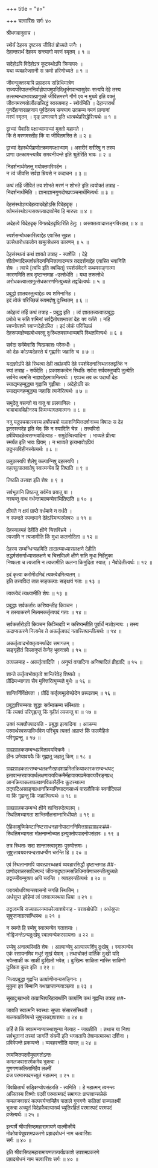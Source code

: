 +++
title = "४०"

+++
चत्वारिंशः सर्गः ४०  
  
श्रीभगवानुवाच ।  
  
स्थैर्यं देहस्य दृष्टस्य जीवितं प्रोच्यते जनैः ।  
देहान्तरार्थं देहस्य सन्त्यागो मरणं स्मृतम् ॥ १ ॥  
  
सदेहोऽपि विदेहोऽत्र कूटस्थोऽपि क्रियापरः ।  
यथा व्यवहरेज्ज्ञानी स क्रमो हरिणोच्यते ॥ १ ॥  
  
जीवन्मुक्तस्यापि प्रह्रादस्य सन्निधिमात्रेण   
राज्यपरिपालननिर्वाहोपायमुपदिदिक्षुर्भगवान्वासुदेवः सत्यपि देहे तस्य   
तत्सम्बन्धाभावात्प्रागुक्ते जीवितमरणे गौणे एव न मुख्ये इति वक्तुं   
जीवनमरणयोर्लोकप्रसिद्धं स्वरूपमाह - स्थैर्यमिति । देहान्तरार्थं   
पुनर्देहान्तरग्रहणाय पूर्वदेहस्य सन्त्याग उत्क्रम्य गमनं प्राणानां   
मरणं स्मृतम् । मृङ् प्राणत्यागे इति धात्वर्थप्रसिद्धेरित्यर्थः ॥ १ ॥  
  
द्वाभ्यां चैवासि पक्षाभ्यामाभ्यां मुक्तो महामते ।  
किं ते मरणमस्तीह किं वा जीवितमस्ति ते ॥ २ ॥  
  
द्वाभ्यां देहस्थैर्यप्राणोत्क्रमणपक्षाभ्याम् । अशरीरं शरीरेषु न तस्य   
प्राणा उत्क्रामन्त्यत्रैव समवनीयन्ते इति श्रुतेरिति भावः ॥ २ ॥  
  
निदर्शनार्थमेतत्तु मयोक्तमरिमर्दन ।  
न त्वं जीवसि सर्वज्ञ म्रियसे न कदाचन ॥ ३ ॥  
  
कथं तर्हि जीवितं तव शोभते मरणं न शोभते इति त्वयोक्तं तत्राह -   
निदर्शनार्थमिति । ज्ञानाज्ञानगुणदोषप्रपञ्चनार्थमित्यर्थः ॥ ३ ॥  
  
देहसंस्थोऽप्यदेहत्वाददेहोऽसि विदेहदृक् ।  
व्योमसंस्थोऽप्यसक्तत्वादव्योमेव हि मारुतः ॥ ४ ॥  
  
अदेहत्वे विदेहदृक् विगतदेहदृष्टिरिति हेतुः । असक्तत्वादासङ्गविरहात् ॥ ४ ॥  
  
स्पर्शसम्बोधकारित्वाद्देह एवास्ति सुव्रत ।  
उत्सेधारोधकत्वेन खमुत्सेधस्य कारणम् ॥ ५ ॥  
  
देहसंस्थत्वं कथं ज्ञायते तत्राह - स्पर्शेति । देहे   
शीतोष्णादिस्पर्शसंवेदननिमित्तत्वादन्यत्र तददर्शनाद्देह एवास्ति भवानिति   
शेषः । त्वाचे [त्वचि इति क्वचित्] स्पर्शसंवेदने कथमसङ्गात्मा   
कारणमिति तत्र दृष्टान्तमाह -उत्सेधेति । यथा तरूत्सेधे   
अरोधकत्वात्खमुत्सेधकारणमित्युच्यते तद्वदित्यर्थः ॥ ५ ॥  
  
प्रबुद्धो ज्ञातवस्तुत्वाद्देहः क्व शमिनामिह ।  
इदं त्वेकं परिच्छिन्नं रूपमज्ञेषु दुःस्थितम् ॥ ६ ॥  
  
अदेहत्वं तर्हि कथं तत्राह - प्रबुद्ध इति । त्वं ज्ञाततत्त्वत्वात्प्रबुद्धः   
प्रबोधे च सति शमिनां सर्वद्वैतोपशमवतां देहः क्व वर्तते । नहि   
स्वप्नोपशमे स्वाप्नदेहोऽस्ति । इदं त्वेकं परिच्छिन्नं   
देहरूपमज्ञेष्वप्रबोधवत्सु दुःस्थितमसम्भाव्यमपि स्थितमित्यर्थः ॥ ६ ॥  
  
सर्वदा सर्वमेवासि चित्प्रकाशः परैकधीः ।  
को देहः कोऽप्यदेहस्ते यं गृह्णासि जहासि च ॥ ७ ॥  
  
यद्यज्ञोऽपि देहे स्थित्वा देही तर्ह्यहमपि देहे स्पर्शवेदनात्स्थितस्तद्वत्किं न   
स्यां तत्राह - सर्वदेति । प्रकाशकत्वेन स्थितिः सर्वदा सर्ववस्तुष्वपि तुल्येति   
सर्वमेव त्वमसि नाज्ञवद्देहमात्रमित्यर्थः । एवञ्च तव कः पदार्थो देहः   
स्याद्यमहम्बुद्ध्या गृह्णासि गृह्णीयाः । अदेहोऽपि कः   
स्याद्यमनहम्बुद्ध्या जहासि त्यजेरित्यर्थः ॥ ७ ॥  
  
समुदेतु वसन्तो वा वातु वा प्रलयानिलः ।  
भावाभावविहीनस्य किमभ्यागतमात्मनः ॥ ८ ॥  
  
ननु यदुपचयात्स्वस्य हर्षोपचयो यन्नाशनिमित्तदर्शनाच्च विषादः स देह   
इतरस्त्वदेह इति भेदः किं न स्यादिति चेन्न । तत्त्वविदो   
हर्षविषादहेत्वसम्भवादित्याह - समुदेत्वित्यादिना । भाव्यते प्रीत्या   
स्मर्यत इति भावः प्रियम् । न भाव्यते इत्यभावोऽप्रियं   
तदुभयविहीनस्येत्यर्थः ॥ ८ ॥  
  
प्रलुठत्स्वपि शैलेषु कल्पाग्निषु दहत्स्वपि ।  
वहत्सूत्पातवातेषु स्वात्मन्येव हि तिष्ठति ॥ ९ ॥  
  
तिष्ठति तत्त्वज्ञ इति शेषः ॥ ९ ॥  
  
सर्वभूतानि तिष्ठन्तु सर्वमेव प्रयातु वा ।  
नश्यन्तु वाथ वर्धन्तामात्मन्येवाभितिष्ठति ॥ १० ॥  
  
क्षीयते न क्षयं प्राप्ते वर्धमाने न वर्धते ।  
न स्पन्दते स्पन्दमाने देहेऽस्मिन्परमेश्वरः ॥ ११ ॥  
  
देहस्याहमहं देहीति क्षीणे चित्तविभ्रमे ।  
त्यजामि न त्यजामीति किं मुधा कलनोदिता ॥ १२ ॥  
  
देहस्य सम्बन्धिन्यहमिति तादात्म्याध्यासलक्षणे देहीति   
तद्धर्मसंसर्गाध्यासलक्षणे च चित्तविभ्रमे क्षीणे सति मुधा निर्हेतुका   
निष्फला च त्यजामि न त्यजामीति कलना किमुदिता स्यात् । नैवोदेतीत्यर्थः ॥ १२ ॥  
  
इदं कृत्वा करोमीदमिदं त्यक्त्वेदमित्यलम् ।  
इति तत्त्वविदां तात सङ्कल्पाः सङ्क्षयं गताः ॥ १३ ॥  
  
त्यक्त्वेदं त्यक्ष्यामीति शेषः ॥ १३ ॥  
  
प्रबुद्धाः सर्वकर्तारः करिष्यन्तीह किञ्चन ।  
न तस्याकरणे नित्यमकर्तृत्वपदं गताः ॥ १४ ॥  
  
सर्वकर्तारोऽपि किञ्चन किञ्चिदपि न करिष्यन्तीति पूर्वार्धे नञोऽन्वयः । तस्य   
कदाप्यकरणे नित्यमेव ते अकर्तृत्वपदं गतास्तिष्ठन्तीत्यर्थः ॥ १४ ॥  
  
अकर्तृत्वादभोक्तृत्वमर्थादेव समागतम् ।  
सङ्गृहीतं किलानुप्तं केनेह भुवनत्रये ॥ १५ ॥  
  
तत्फलमाह - अकर्तृत्वादिति । अनुप्तं वापादिना अनिष्पादितं व्रीह्यादि ॥ १५ ॥  
  
शान्ते कर्तृत्वभोक्तृत्वे शान्तिरेवेह शिष्यते ।  
प्रौढिमभ्यागता सैव मुक्तिरित्युच्यते बुधैः ॥ १६ ॥  
  
शान्तिर्निर्विक्षेपता । प्रौढिं कर्तृत्वमूलोच्छेदेन प्ररूढताम् ॥ १६ ॥  
  
प्रबुद्धाश्चिन्मयाः शुद्धाः सर्वमाक्रम्य संस्थिताः ।  
किं त्यक्तं परिगृह्णन्तु किं गृहीतं त्यजन्तु वा ॥ १७ ॥  
  
उक्तं व्यक्तौपपादयति - प्रबुद्धा इत्यादिना । आक्रम्य   
परमार्थस्वरूपाविर्भावेण परिभूय त्यक्तं अप्राप्तं किं फलमैहिकं   
परिगृह्णन्तु ॥ १७ ॥  
  
ग्राह्यग्राहकसम्बन्धप्रमितावयविक्रमैः ।  
हीनः प्रमेयावयवैः किं गृह्णातु जहातु किम् ॥ १८ ॥  
  
ग्राह्यग्राहकतत्सम्बन्धलक्षणैरज्ञदशाप्रमितक्रियाकारकसम्बन्धघट्  
इतावान्तरवाक्यार्थलक्षणावयविक्रमैर्महावाक्यप्रमेयावयवैरङ्गप्रध्  
आनक्रियाकलापलक्षणविकारैर्हीनः कूटस्थात्मा   
तद्घटिअसाङ्गप्रधानक्रियानिष्पादनसाध्यं पारलौकिकं स्वर्गादिफलं   
वा किं गृह्णन्तु किं जहात्वित्यर्थः ॥ १८ ॥  
  
ग्राह्यग्राहकसम्बन्धे क्षीणे शान्तिरुदेत्यलम् ।  
स्थितिमभ्यागता शान्तिर्मोक्षनाम्नाभिधीयते ॥ १९ ॥  
  
ऐहिकामुष्मिकेष्टानिष्टसाधनहानोपादाननिमित्तग्राह्यग्राहक##-  
स्थितिमभ्यागता मोक्षनाम्नोच्यत इत्युक्तोपपादनोपसंहारः ॥ १९ ॥  
  
तत्र स्थिताः सदा शान्तास्त्वादृशाः पुरुषोत्तमाः ।  
सुषुप्तावयवस्पन्दसाधर्म्येण चरन्ति हि ॥ २० ॥  
  
एवं स्थितानामपि यावत्प्रारब्धक्षयं व्यवहारसिद्धौ दृष्टान्तमाह ##-  
प्राणोदरान्नरसादिस्पन्दं जीवनादृष्टात्मसन्निधिमात्रेणाचरन्तीत्युच्यते   
तद्वज्जीवन्मुक्ता अपि चरन्ति । व्यवहरन्तीत्यर्थः ॥ २० ॥  
  
परावबोधविश्रान्तवासनो जगति स्थितिम् ।  
अर्धसुप्त इवेहेमां त्वं पश्यात्मस्थया धिया ॥ २१ ॥  
  
तद्वत्त्वमपि राज्यपालनमाचरेत्याशयेनाह - परावबोधेति । अर्धसुप्तः   
सुषुप्तजाग्रत्सन्धिस्थः ॥ २१ ॥  
  
न रमन्ते हि रम्येषु स्वात्मन्येव गताशयाः ।  
नोद्विजन्तेऽन्यदुःखेषु स्वात्मन्येकरसायनाः ॥ २२ ॥  
  
रम्येषु अनात्मस्विति शेषः । आत्मान्येषु आत्मास्पर्शिषु दुःखेषु । स्वात्मन्येव   
एकं रसायनमिव मधुरं सुखं येषाम् । तथाचोक्तं वार्तिके दुःखी यदि   
भवेत्साक्षी कः साक्षी दुःखितो भवेत् । दुःखिनः साक्षिता नास्ति साक्षिणो   
दुःखिता कुतः इति ॥ २२ ॥  
  
नित्यप्रबुद्धा गृह्णन्ति कार्याणीमान्यसङ्गिनः ।  
मुकुरा इव बिम्बानि यथाप्राप्तान्यवाञ्छया ॥ २३ ॥  
  
सुखदुःखाभावे तत्प्राप्तिपरिहारार्थानि कार्याणि कथं गृह्णन्ति तत्राह ##-  
  
जाग्रति स्वात्मनि स्वस्थाः सुप्ताः संसारसंस्थितौ ।  
बालवत्प्रविवेपन्ते सुषुप्तसद्दशाशयाः ॥ २४ ॥  
  
तर्हि ते किं स्वात्मन्यप्यास्थाशून्या नेत्याह - जाग्रतीति । तथाच या निशा   
सर्वभूतानां तस्यां जागर्ति संयमी इति भगवतापि तेषामात्मास्था दर्शिना ।   
प्रविवेपन्ते प्रकम्पन्ते । व्यवहरन्तीति यावत् ॥ २४ ॥  
  
त्वमजितपदवीमुपागतोऽन्तः  
कमलजवासरमेकमेव भुक्त्वा ।  
गुणगणकलितामिहैव लक्ष्मीं  
व्रज परमास्पदमच्युतं महात्मन् ॥ २५ ॥  
  
विवक्षितार्थं सङ्क्षिप्योपसंहरति - त्वमिति । हे महात्मन् त्वमन्तः   
अजितस्य विष्णोः पदवीं परमात्मपदं समागतः प्राप्तवान्सन्नेकं   
कमलजवासरं कल्पपर्यन्तमिहैव पाताले गुणगणैः कलितां राज्यलक्ष्मीं   
भुक्त्वा अच्युतं विदेहकैवल्याख्यं च्युतिरहितं परमास्पदं परमपदं   
व्रजेत्यर्थः ॥ २५ ॥  
  
इत्यार्षे श्रीवासिष्ठमहारामायणे वाल्मीकीये   
मोक्षोपायेषूपशमप्रकरणे प्रह्रादबोधनं नाम चत्वारिंशः   
सर्गः ॥ ४० ॥  
  
इति श्रीवासिष्ठमहारामायणतात्पर्यप्रकाशे उपशमप्रकरणे   
प्रह्रादबोधनं नाम चत्वारिंशः सर्गः ॥ ४० ॥  
  
  